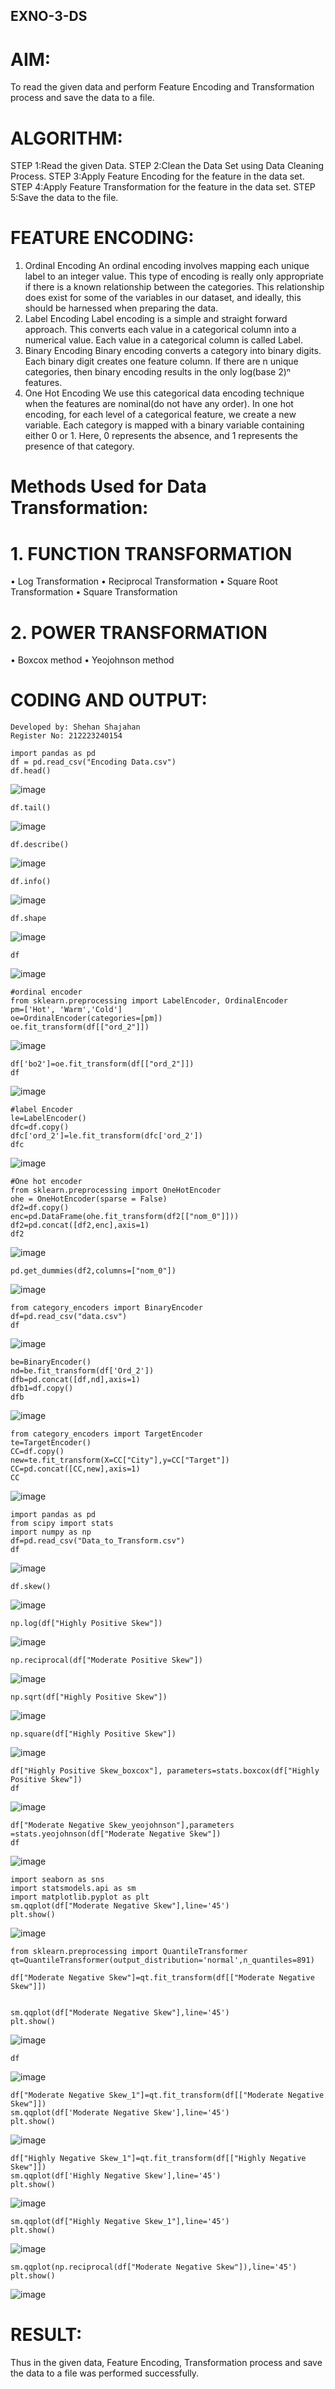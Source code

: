 ## EXNO-3-DS

# AIM:
To read the given data and perform Feature Encoding and Transformation process and save the data to a file.

# ALGORITHM:
STEP 1:Read the given Data.
STEP 2:Clean the Data Set using Data Cleaning Process.
STEP 3:Apply Feature Encoding for the feature in the data set.
STEP 4:Apply Feature Transformation for the feature in the data set.
STEP 5:Save the data to the file.

# FEATURE ENCODING:
1. Ordinal Encoding
An ordinal encoding involves mapping each unique label to an integer value. This type of encoding is really only appropriate if there is a known relationship between the categories. This relationship does exist for some of the variables in our dataset, and ideally, this should be harnessed when preparing the data.
2. Label Encoding
Label encoding is a simple and straight forward approach. This converts each value in a categorical column into a numerical value. Each value in a categorical column is called Label.
3. Binary Encoding
Binary encoding converts a category into binary digits. Each binary digit creates one feature column. If there are n unique categories, then binary encoding results in the only log(base 2)ⁿ features.
4. One Hot Encoding
We use this categorical data encoding technique when the features are nominal(do not have any order). In one hot encoding, for each level of a categorical feature, we create a new variable. Each category is mapped with a binary variable containing either 0 or 1. Here, 0 represents the absence, and 1 represents the presence of that category.

# Methods Used for Data Transformation:
  # 1. FUNCTION TRANSFORMATION
• Log Transformation
• Reciprocal Transformation
• Square Root Transformation
• Square Transformation
  # 2. POWER TRANSFORMATION
• Boxcox method
• Yeojohnson method

# CODING AND OUTPUT:
```
Developed by: Shehan Shajahan
Register No: 212223240154
```
```
import pandas as pd
df = pd.read_csv("Encoding Data.csv")
df.head()
```
![image](https://github.com/user-attachments/assets/7531f5bf-71cc-49c9-a8f6-5ff8ce3fe7c9)
```
df.tail()
```
![image](https://github.com/user-attachments/assets/9903fdd3-25d0-4978-9ffe-be61b684b960)
```
df.describe()
```
![image](https://github.com/user-attachments/assets/78205313-62cb-498b-87f2-e2e516102845)
```
df.info()
```
![image](https://github.com/user-attachments/assets/afc508b6-486c-417e-969e-74cdbc032002)
```
df.shape
```
![image](https://github.com/user-attachments/assets/88683656-a9cb-4917-b9e8-bc908f880dae)
```
df
```
![image](https://github.com/user-attachments/assets/80e704a0-64f5-43bb-bc51-dbad5050cf45)
```
#ordinal encoder
from sklearn.preprocessing import LabelEncoder, OrdinalEncoder
pm=['Hot', 'Warm','Cold']
oe=OrdinalEncoder(categories=[pm])
oe.fit_transform(df[["ord_2"]])
```
![image](https://github.com/user-attachments/assets/5c103aea-61f5-4b04-bc63-1a4de25f0c41)
```
df['bo2']=oe.fit_transform(df[["ord_2"]])
df
```
![image](https://github.com/user-attachments/assets/561d5492-56c5-4e2c-981e-488c8b74c411)
```
#label Encoder
le=LabelEncoder()
dfc=df.copy()
dfc['ord_2']=le.fit_transform(dfc['ord_2'])
dfc
```
![image](https://github.com/user-attachments/assets/a720eab8-1b86-4904-8bca-4d380975161a)
```
#One hot encoder
from sklearn.preprocessing import OneHotEncoder
ohe = OneHotEncoder(sparse = False)
df2=df.copy()
enc=pd.DataFrame(ohe.fit_transform(df2[["nom_0"]]))
df2=pd.concat([df2,enc],axis=1)
df2
```
![image](https://github.com/user-attachments/assets/ac98867c-8883-4a48-bdb4-4468557a58c7)
```
pd.get_dummies(df2,columns=["nom_0"])
```
![image](https://github.com/user-attachments/assets/01b853b5-b29a-4c08-8ef4-56326a9fbaa3)
```
from category_encoders import BinaryEncoder
df=pd.read_csv("data.csv")
df
```
![image](https://github.com/user-attachments/assets/00b518e6-2cd2-4106-bde2-9576ddd35ec9)
```
be=BinaryEncoder()
nd=be.fit_transform(df['Ord_2'])
dfb=pd.concat([df,nd],axis=1)
dfb1=df.copy()
dfb
```
![image](https://github.com/user-attachments/assets/2ee8c5cb-7e10-498e-846d-89e2f884150a)
```
from category_encoders import TargetEncoder
te=TargetEncoder()
CC=df.copy()
new=te.fit_transform(X=CC["City"],y=CC["Target"])
CC=pd.concat([CC,new],axis=1)
CC
```
![image](https://github.com/user-attachments/assets/1f780e63-299f-4c93-aad6-f7909314fb01)
```
import pandas as pd
from scipy import stats
import numpy as np
df=pd.read_csv("Data_to_Transform.csv")
df
```
![image](https://github.com/user-attachments/assets/3940dad4-6f8c-41bc-bcbb-990c73a984c3)
```
df.skew()
```
![image](https://github.com/user-attachments/assets/110790c5-5588-4fce-8e3c-821654097612)
```
np.log(df["Highly Positive Skew"])
```
![image](https://github.com/user-attachments/assets/c3284a53-1cde-4297-9864-8557e5421c29)
```
np.reciprocal(df["Moderate Positive Skew"])
```
![image](https://github.com/user-attachments/assets/cf03f1a7-713c-407c-ad85-95d95c44988d)
```
np.sqrt(df["Highly Positive Skew"])
```
![image](https://github.com/user-attachments/assets/0c95cce9-b686-4e4b-8797-2ec0b48bd8a3)
```
np.square(df["Highly Positive Skew"])
```
![image](https://github.com/user-attachments/assets/211e76fe-ad93-4b94-9396-c99a0c542262)
```
df["Highly Positive Skew_boxcox"], parameters=stats.boxcox(df["Highly Positive Skew"])
df
```
![image](https://github.com/user-attachments/assets/4ddc3b3c-e0a2-4ee7-bdb5-75e967fac832)
```
df["Moderate Negative Skew_yeojohnson"],parameters =stats.yeojohnson(df["Moderate Negative Skew"])
df
```
![image](https://github.com/user-attachments/assets/87786dc5-4777-41de-b746-85273892cb78)
```
import seaborn as sns
import statsmodels.api as sm
import matplotlib.pyplot as plt
sm.qqplot(df["Moderate Negative Skew"],line='45')
plt.show()
```
![image](https://github.com/user-attachments/assets/c3916c62-8d7d-4196-91b5-c65790dbc032)
```
from sklearn.preprocessing import QuantileTransformer
qt=QuantileTransformer(output_distribution='normal',n_quantiles=891)

df["Moderate Negative Skew"]=qt.fit_transform(df[["Moderate Negative Skew"]])


sm.qqplot(df["Moderate Negative Skew"],line='45')
plt.show()
```
![image](https://github.com/user-attachments/assets/4b0296ba-87a6-45b1-b5b8-0600bad35d03)
```
df
```
![image](https://github.com/user-attachments/assets/9f256fb0-5f73-46e3-af71-6b7a472e6dc5)
```
df["Moderate Negative Skew_1"]=qt.fit_transform(df[["Moderate Negative Skew"]])
sm.qqplot(df['Moderate Negative Skew'],line='45')
plt.show()
```
![image](https://github.com/user-attachments/assets/974d1346-17af-4625-bf57-25aef8881d0c)
```
df["Highly Negative Skew_1"]=qt.fit_transform(df[["Highly Negative Skew"]])
sm.qqplot(df['Highly Negative Skew'],line='45')
plt.show()
```
![image](https://github.com/user-attachments/assets/f42f7974-87d3-4a3b-a76a-bc678678e4e0)
```
sm.qqplot(df["Highly Negative Skew_1"],line='45')
plt.show()
```
![image](https://github.com/user-attachments/assets/39c1df12-cb19-4685-bb53-1b53e8db2ed2)
```
sm.qqplot(np.reciprocal(df["Moderate Negative Skew"]),line='45')
plt.show()
```
![image](https://github.com/user-attachments/assets/83162936-a989-4ecb-b957-ceffc10d10db)

# RESULT:
Thus in the given data, Feature Encoding, Transformation process and save the data to a file was performed successfully.

       
